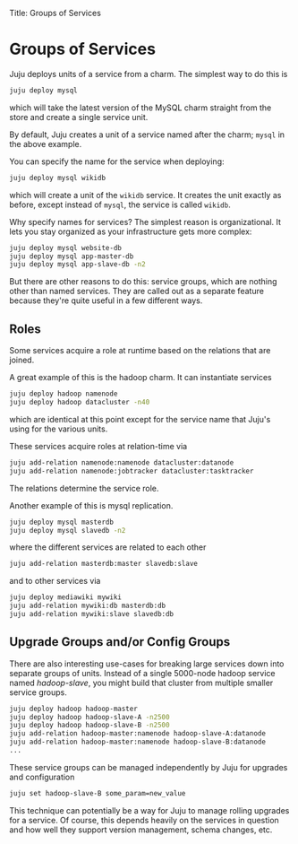 Title: Groups of Services
# Groups of Services

Juju deploys units of a service from a charm. The simplest way to do this is

```bash
juju deploy mysql
```

which will take the latest version of the MySQL charm straight from the store
and create a single service unit.

By default, Juju creates a unit of a service named after the charm; `mysql` in
the above example.

You can specify the name for the service when deploying:

```bash
juju deploy mysql wikidb
```

which will create a unit of the `wikidb` service. It creates the unit exactly as
before, except instead of `mysql`, the service is called `wikidb`.

Why specify names for services? The simplest reason is organizational. It lets
you stay organized as your infrastructure gets more complex:

```bash
juju deploy mysql website-db
juju deploy mysql app-master-db
juju deploy mysql app-slave-db -n2
```

But there are other reasons to do this: service groups, which are nothing other
than named services. They are called out as a separate feature because they're
quite useful in a few different ways.


## Roles

Some services acquire a role at runtime based on the relations that are joined.

A great example of this is the hadoop charm. It can instantiate services

```bash
juju deploy hadoop namenode
juju deploy hadoop datacluster -n40
```

which are identical at this point except for the service name that Juju's using
for the various units.

These services acquire roles at relation-time via

```bash
juju add-relation namenode:namenode datacluster:datanode
juju add-relation namenode:jobtracker datacluster:tasktracker
```

The relations determine the service role.

Another example of this is mysql replication.

```bash
juju deploy mysql masterdb
juju deploy mysql slavedb -n2
```

where the different services are related to each other

```bash
juju add-relation masterdb:master slavedb:slave
```

and to other services via

```bash
juju deploy mediawiki mywiki
juju add-relation mywiki:db masterdb:db
juju add-relation mywiki:slave slavedb:db
```


## Upgrade Groups and/or Config Groups

There are also interesting use-cases for breaking large services down into
separate groups of units. Instead of a single 5000-node hadoop service named
_hadoop-slave_, you might build that cluster from multiple smaller service
groups.

```bash
juju deploy hadoop hadoop-master
juju deploy hadoop hadoop-slave-A -n2500
juju deploy hadoop hadoop-slave-B -n2500
juju add-relation hadoop-master:namenode hadoop-slave-A:datanode
juju add-relation hadoop-master:namenode hadoop-slave-B:datanode
...
```

These service groups can be managed independently by Juju for upgrades and
configuration

```bash
juju set hadoop-slave-B some_param=new_value
```

This technique can potentially be a way for Juju to manage rolling upgrades for
a service. Of course, this depends heavily on the services in question and how
well they support version management, schema changes, etc.

